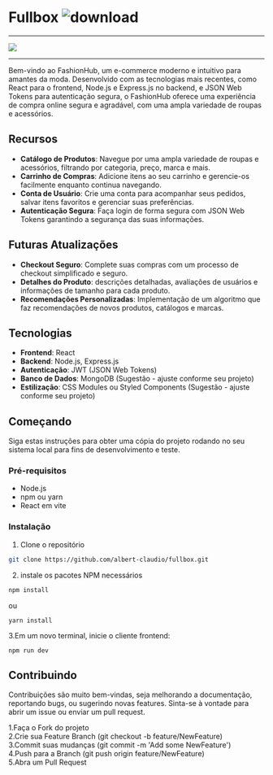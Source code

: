 # Fullbox ![download](https://github.com/albert-claudio/FullBox/assets/117605854/9960a9a5-a997-4df3-809d-e10c1ce1f90d)
<hr/>

<img src="https://albert-claudio.github.io/images/fullbox.png"/> <br/> <hr/>
Bem-vindo ao FashionHub, um e-commerce moderno e intuitivo para amantes da moda. Desenvolvido com as tecnologias mais recentes, como React para o frontend, Node.js e Express.js no backend, 
e JSON Web Tokens para autenticação segura, o FashionHub oferece uma experiência de compra online segura e agradável, com uma ampla variedade de roupas e acessórios.

## Recursos

- **Catálogo de Produtos**: Navegue por uma ampla variedade de roupas e acessórios, filtrando por categoria, preço, marca e mais.
- **Carrinho de Compras**: Adicione itens ao seu carrinho e gerencie-os facilmente enquanto continua navegando.
- **Conta de Usuário**: Crie uma conta para acompanhar seus pedidos, salvar itens favoritos e gerenciar suas preferências.
- **Autenticação Segura**: Faça login de forma segura com JSON Web Tokens garantindo a segurança das suas informações.

## Futuras Atualizações

- **Checkout Seguro**: Complete suas compras com um processo de checkout simplificado e seguro.
- **Detalhes do Produto**: descrições detalhadas, avaliações de usuários e informações de tamanho para cada produto.
- **Recomendações Personalizadas**: Implementação de um algoritmo que faz recomendações de novos produtos, catálogos e marcas.

## Tecnologias

- **Frontend**: React 
- **Backend**: Node.js, Express.js
- **Autenticação**: JWT (JSON Web Tokens)
- **Banco de Dados**: MongoDB (Sugestão - ajuste conforme seu projeto)
- **Estilização**: CSS Modules ou Styled Components (Sugestão - ajuste conforme seu projeto)


## Começando

Siga estas instruções para obter uma cópia do projeto rodando no seu sistema local para fins de desenvolvimento e teste.

### Pré-requisitos

- Node.js
- npm ou yarn
- React em vite

### Instalação

1. Clone o repositório
 ```sh
git clone https://github.com/albert-claudio/fullbox.git
````
2. instale os pacotes NPM necessários
```sh
npm install
```
ou
```
yarn install
```
3.Em um novo terminal, inicie o cliente frontend:
```
npm run dev
```

## Contribuindo

Contribuições são muito bem-vindas, seja melhorando a documentação, reportando bugs, ou sugerindo novas features. Sinta-se à vontade para abrir um issue ou enviar um pull request.

1.Faça o Fork do projeto<br/>
2.Crie sua Feature Branch (git checkout -b feature/NewFeature)<br/>
3.Commit suas mudanças (git commit -m 'Add some NewFeature')<br/>
4.Push para a Branch (git push origin feature/NewFeature)<br/>
5.Abra um Pull Request<br/>
